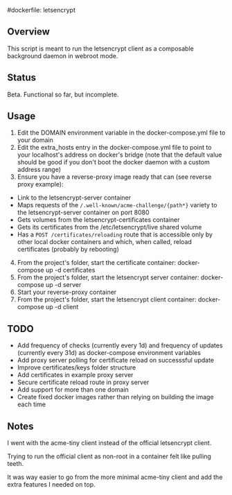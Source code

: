 #dockerfile: letsencrypt

## Overview

This script is meant to run the letsencrypt client as a composable background daemon in webroot mode.

## Status

Beta. Functional so far, but incomplete.

## Usage

1. Edit the DOMAIN environment variable in the docker-compose.yml file to your domain
2. Edit the extra_hosts entry in the docker-compose.yml file to point to your localhost's address on docker's bridge (note that the default value should be good if you don't boot the docker daemon with a custom address range)
3. Ensure you have a reverse-proxy image ready that can (see reverse proxy example):
  - Link to the letsencrypt-server container
  - Maps requests of the ```/.well-known/acme-challenge/{path*}``` variety to the letsencrypt-server container on port 8080
  - Gets volumes from the letsencrypt-certificates container
  - Gets its certificates from the /etc/letsencrypt/live shared volume
  - Has a ```POST /certificates/reloading``` route that is accessible only by other local docker containers and which, when called, reload certificates (probably by rebooting)
4. From the project's folder, start the certificate container: docker-compose up -d certificates
5. From the project's folder, start the letsencrypt server container: docker-compose up -d server
6. Start your reverse-proxy container
7. From the project's folder, start the letsencrypt client container: docker-compose up -d client

## TODO

- Add frequency of checks (currently every 1d) and frequency of updates (currently every 31d) as docker-compose environment variables
- Add proxy server polling for certificate reload on successsful update
- Improve certificates/keys folder structure
- Add certificates in example proxy server
- Secure certificate reload route in proxy server
- Add support for more than one domain
- Create fixed docker images rather than relying on building the image each time

## Notes

I went with the acme-tiny client instead of the official letsencrypt client.

Trying to run the official client as non-root in a container felt like pulling teeth.

It was way easier to go from the more minimal acme-tiny client and add the extra features I needed on top.
